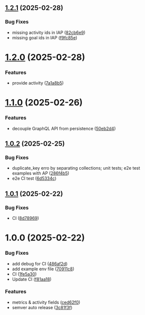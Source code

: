 ## [1.2.1](https://github.com/invenira/backend/compare/v1.2.0...v1.2.1) (2025-02-28)


### Bug Fixes

* missing activity ids in IAP ([82cb6e9](https://github.com/invenira/backend/commit/82cb6e9a84f8c954618252cf81516a60383f8f00))
* missing goal ids in IAP ([f9fc85e](https://github.com/invenira/backend/commit/f9fc85ea1d0fcd48e04427f71cec97d76fe69458))

# [1.2.0](https://github.com/invenira/backend/compare/v1.1.0...v1.2.0) (2025-02-28)


### Features

* provide activity ([7a1a8b5](https://github.com/invenira/backend/commit/7a1a8b53bb7707635dee8f3134358b1122c41adb))

# [1.1.0](https://github.com/invenira/backend/compare/v1.0.2...v1.1.0) (2025-02-26)


### Features

* decouple GraphQL API from persistence ([50eb2d4](https://github.com/invenira/backend/commit/50eb2d4fedffe405370c64e7bc43de5af69a0669))

## [1.0.2](https://github.com/invenira/backend/compare/v1.0.1...v1.0.2) (2025-02-25)


### Bug Fixes

* duplicate_key erro by separating collections; unit tests; e2e test examples with AP ([286f4b5](https://github.com/invenira/backend/commit/286f4b5669580ed09a7cf50ddb4f4874a4aa1d4c))
* e2e CI test ([6d5334c](https://github.com/invenira/backend/commit/6d5334ca1e45b06c315ce1e7a43a74fad6a28871))

## [1.0.1](https://github.com/invenira/backend/compare/v1.0.0...v1.0.1) (2025-02-22)


### Bug Fixes

* CI ([8d78969](https://github.com/invenira/backend/commit/8d789697d2afcf8b3a2c6777b581867331f01648))

# 1.0.0 (2025-02-22)


### Bug Fixes

* add debug for CI ([486af2d](https://github.com/invenira/backend/commit/486af2d9f0713d4f42bc19cee057f96e82014f1e))
* add example env file ([70911c8](https://github.com/invenira/backend/commit/70911c8b8bfa6d8ad9e6381b01904c976346119f))
* CI ([1fe5a30](https://github.com/invenira/backend/commit/1fe5a30369baa8ed50897cee4285237f4b49d37c))
* Update CI ([f81aa18](https://github.com/invenira/backend/commit/f81aa180fc4f69b8e09312c8e792b119abf70b94))


### Features

* metrics & activity fields ([ced62f0](https://github.com/invenira/backend/commit/ced62f0799e95fd991d07b2283f37a0da22525e9))
* semver auto release ([3c81f3f](https://github.com/invenira/backend/commit/3c81f3f2926f60ebdef87bbd871126e620785fcd))
